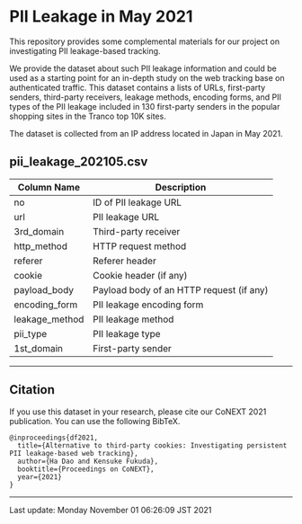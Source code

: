 # PII Leakage in May 2021
This repository provides some complemental materials for our project on investigating PII leakage-based tracking.

We  provide the dataset about such PII leakage information 
and could be used as a starting point for an in-depth study 
on the web tracking base on authenticated traffic.
This dataset contains a lists of URLs,  first-party senders, third-party receivers,
leakage methods, encoding forms, and PII types
of the PII leakage included in 130 first-party senders in the popular shopping sites in the Tranco top 10K sites.
 
The dataset is collected from an IP address located in Japan in May 2021.

## pii_leakage_202105.csv
| Column Name   | Description                             |
| -----------   | -----------                             |  
|no             |ID of PII leakage URL                    |
|url            |PII leakage URL                          |
|3rd_domain     |Third-party receiver                     |
|http_method    |HTTP request method                      |
|referer        |Referer header                           |      
|cookie         |Cookie header (if any)                   |
|payload_body   |Payload body of an HTTP request (if any) |
|encoding_form  |PII leakage encoding form                |
|leakage_method |PII leakage method                       |
|pii_type       |PII leakage type                         |
|1st_domain     |First-party sender                       | 


***
## Citation
If you use this dataset in your research, please cite our CoNEXT 2021 publication. You can use the following BibTeX.
```
@inproceedings{df2021,
  title={Alternative to third-party cookies: Investigating persistent PII leakage-based web tracking},
  author={Ha Dao and Kensuke Fukuda},
  booktitle={Proceedings on CoNEXT},
  year={2021}
}
```

***
Last update: Monday November 01 06:26:09 JST 2021

